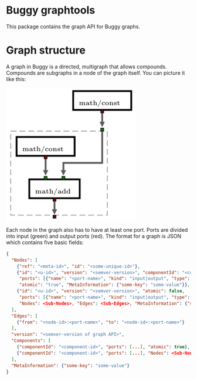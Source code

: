 # Buggy graphtools

This package contains the graph API for Buggy graphs.

# Graph structure

A graph in Buggy is a directed, multigraph that allows compounds. Compounds are
subgraphs in a node of the graph itself. You can picture it like this:

![A compound node that contains another graph.](doc/compound.png)

Each node in the graph also has to have at least one port. Ports
are divided into input (green) and output ports (red). The format
for a graph is JSON which contains five basic fields:

```json
{
  "Nodes": [
    {"ref": "<meta-id>", "id": "<some-unique-id>"},
    {"id": "<u-id>", "version": "<semver-version>", "componentId": "<component-id>",
     "ports": [{"name": "<port-name>", "kind": "input|output", "type": "number"}],
     "atomic": "true", "MetaInformation": {"some-key": "some-value"}},
    {"id": "<u-id>", "version": "<semver-version>", "atomic": false,
     "ports": [{"name": "<port-name>", "kind": "input|output", "type": "number"}],
     "Nodes": <Sub-Nodes>, "Edges": <Sub-Edges>, "MetaInformation": {"some-key": "some-value"}},
  ],
  "Edges": [
    {"from": "<node-id>:<port-name>", "to": "<node-id>:<port-name>"}
  ],
  "version": "<semver-version of graph API>",
  "Components": [
    {"componentId": "<component-id>", "ports": [...], "atomic": true},
    {"componentId": "<component-id>", "ports": [...], "Nodes": <Sub-Nodes>, "Edges": <Sub-Edges>}
  ],
  "MetaInformation": {"some-key": "some-value"}
}
```
